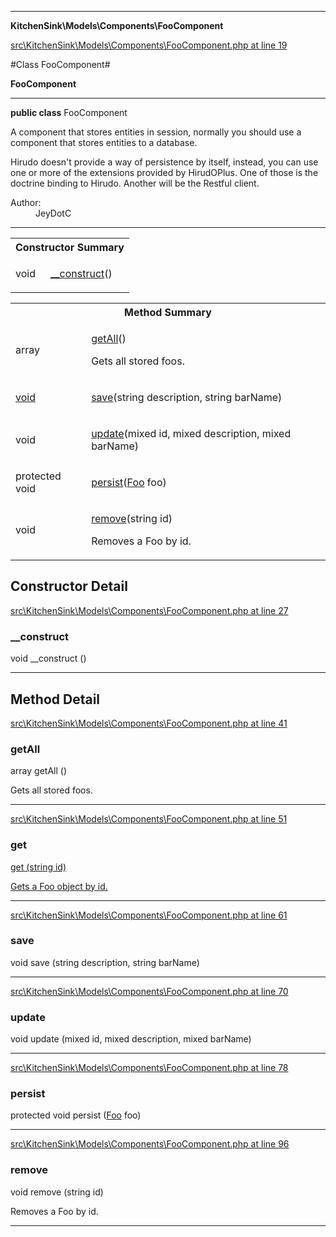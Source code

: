 

- - -

**KitchenSink\Models\Components\FooComponent**


<a href="https://github.com/JeyDotC/Hirudo/blob/make-composer-compatible/src/KitchenSink/Models/Components/FooComponent.php#L19" target='_blank'>src\KitchenSink\Models\Components\FooComponent.php at line 19</a>

#Class FooComponent#

**FooComponent**




- - -

<p><strong>public  class</strong> <span>FooComponent</span></p>

<div class="comment" id="overview_description"><p>A component that stores entities in session, normally you should use
a component that stores entities to a database.</p><p>Hirudo doesn't provide a way of persistence by itself, instead, you can use
one or more of the extensions provided by HirudOPlus. One of those is the
doctrine binding to Hirudo. Another will be the Restful client.</p></div>

<dl>
<dt>Author:</dt>
<dd>JeyDotC</dd>
</dl>


<hr />

<table id="summary_constructor">
<tr><th colspan="2">Constructor Summary</th></tr>
<tr>
<td><span class='k'></span> <span class='nx'>void</span></td>
<td class="description"><p class="name"><a href="#__construct">__construct</a>()</p></td>
</tr>
</table>

<table id="summary_method">
<tr><th colspan="2">Method Summary</th></tr>
<tr>
<td><span class='k'></span> <span class='nx'>array<Foo></span></td>
<td class="description"><p class="name"><a href="#getall">getAll</a>()</p><p class="description">Gets all stored foos.</p></td>
</tr>
<tr>
<td><span class='k'></span> <span class='nx'><a href='https://github.com/JeyDotC/Hirudo-docs/blob/master/KitchenSink/Models/Entities/Foo.md>Foo</a></span></td>
<td class="description"><p class="name"><a href="#get">get</a>(string id)</p><p class="description">Gets a Foo object by id.</p></td>
</tr>
<tr>
<td><span class='k'></span> <span class='nx'>void</span></td>
<td class="description"><p class="name"><a href="#save">save</a>(string description, string barName)</p><p class="description"></p></td>
</tr>
<tr>
<td><span class='k'></span> <span class='nx'>void</span></td>
<td class="description"><p class="name"><a href="#update">update</a>(mixed id, mixed description, mixed barName)</p></td>
</tr>
<tr>
<td><span class='k'>protected </span> <span class='nx'>void</span></td>
<td class="description"><p class="name"><a href="#persist">persist</a>(<a href="https://github.com/JeyDotC/Hirudo-docs/blob/master/KitchenSink/Models/Entities/Foo.md">Foo</a> foo)</p></td>
</tr>
<tr>
<td><span class='k'></span> <span class='nx'>void</span></td>
<td class="description"><p class="name"><a href="#remove">remove</a>(string id)</p><p class="description">Removes a Foo by id.</p></td>
</tr>
</table>

<h2>Constructor Detail</h2>


<a href="https://github.com/JeyDotC/Hirudo/blob/make-composer-compatible/src/KitchenSink/Models/Components/FooComponent.php#L27" target='_blank'>src\KitchenSink\Models\Components\FooComponent.php at line 27</a>

<h3 id="__construct">__construct</h3>
<span class='k'></span> <span class='nx'>void</span> <span class='nf'>__construct</span> ()

<div class="details">

</div>

- - -

<h2 id="detail_method">Method Detail</h2>

<a href="https://github.com/JeyDotC/Hirudo/blob/make-composer-compatible/src/KitchenSink/Models/Components/FooComponent.php#L41" target='_blank'>src\KitchenSink\Models\Components\FooComponent.php at line 41</a>

<h3 id="getAll()">getAll</h3>
<span class='k'></span> <span class='nx'>array<Foo></span> <span class='nf'>getAll</span> ()

<div class="details">
<p>Gets all stored foos.</p>
</div>

- - -


<a href="https://github.com/JeyDotC/Hirudo/blob/make-composer-compatible/src/KitchenSink/Models/Components/FooComponent.php#L51" target='_blank'>src\KitchenSink\Models\Components\FooComponent.php at line 51</a>

<h3 id="get()">get</h3>
<span class='k'></span> <span class='nx'><a href='https://github.com/JeyDotC/Hirudo-docs/blob/master/KitchenSink/Models/Entities/Foo.md>Foo</a></span> <span class='nf'>get</span> (string id)

<div class="details">
<p>Gets a Foo object by id.</p>
</div>

- - -


<a href="https://github.com/JeyDotC/Hirudo/blob/make-composer-compatible/src/KitchenSink/Models/Components/FooComponent.php#L61" target='_blank'>src\KitchenSink\Models\Components\FooComponent.php at line 61</a>

<h3 id="save()">save</h3>
<span class='k'></span> <span class='nx'>void</span> <span class='nf'>save</span> (string description, string barName)

<div class="details">
<p></p>
</div>

- - -


<a href="https://github.com/JeyDotC/Hirudo/blob/make-composer-compatible/src/KitchenSink/Models/Components/FooComponent.php#L70" target='_blank'>src\KitchenSink\Models\Components\FooComponent.php at line 70</a>

<h3 id="update()">update</h3>
<span class='k'></span> <span class='nx'>void</span> <span class='nf'>update</span> (mixed id, mixed description, mixed barName)

<div class="details">

</div>

- - -


<a href="https://github.com/JeyDotC/Hirudo/blob/make-composer-compatible/src/KitchenSink/Models/Components/FooComponent.php#L78" target='_blank'>src\KitchenSink\Models\Components\FooComponent.php at line 78</a>

<h3 id="persist()">persist</h3>
<span class='k'>protected </span> <span class='nx'>void</span> <span class='nf'>persist</span> (<a href="https://github.com/JeyDotC/Hirudo-docs/blob/master/KitchenSink/Models/Entities/Foo.md">Foo</a> foo)

<div class="details">

</div>

- - -


<a href="https://github.com/JeyDotC/Hirudo/blob/make-composer-compatible/src/KitchenSink/Models/Components/FooComponent.php#L96" target='_blank'>src\KitchenSink\Models\Components\FooComponent.php at line 96</a>

<h3 id="remove()">remove</h3>
<span class='k'></span> <span class='nx'>void</span> <span class='nf'>remove</span> (string id)

<div class="details">
<p>Removes a Foo by id.</p>
</div>

- - -

